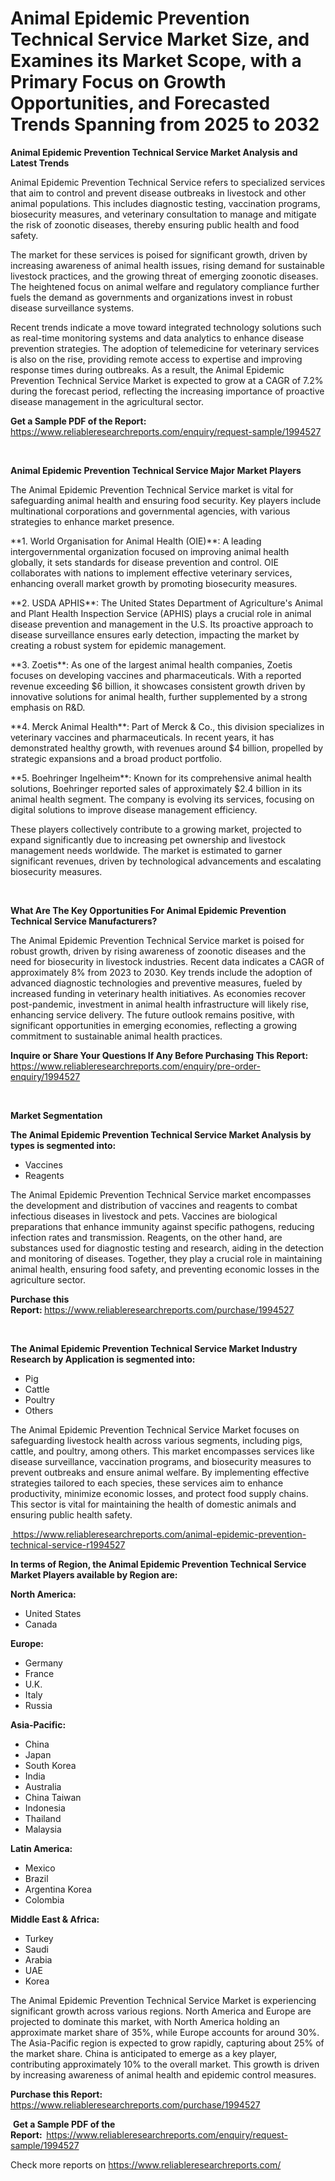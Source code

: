 <p><h1>Animal Epidemic Prevention Technical Service Market Size, and Examines its Market Scope, with a Primary Focus on Growth Opportunities, and Forecasted Trends Spanning from 2025 to 2032</h1></p><p><strong>Animal Epidemic Prevention Technical Service Market Analysis and Latest Trends</strong></p>
<p><p>Animal Epidemic Prevention Technical Service refers to specialized services that aim to control and prevent disease outbreaks in livestock and other animal populations. This includes diagnostic testing, vaccination programs, biosecurity measures, and veterinary consultation to manage and mitigate the risk of zoonotic diseases, thereby ensuring public health and food safety.</p><p>The market for these services is poised for significant growth, driven by increasing awareness of animal health issues, rising demand for sustainable livestock practices, and the growing threat of emerging zoonotic diseases. The heightened focus on animal welfare and regulatory compliance further fuels the demand as governments and organizations invest in robust disease surveillance systems.</p><p>Recent trends indicate a move toward integrated technology solutions such as real-time monitoring systems and data analytics to enhance disease prevention strategies. The adoption of telemedicine for veterinary services is also on the rise, providing remote access to expertise and improving response times during outbreaks. As a result, the Animal Epidemic Prevention Technical Service Market is expected to grow at a CAGR of 7.2% during the forecast period, reflecting the increasing importance of proactive disease management in the agricultural sector.</p></p>
<p><strong>Get a Sample PDF of the Report:&nbsp;</strong> <a href="https://www.reliableresearchreports.com/enquiry/request-sample/1994527?utm_campaign=3257&utm_medium=2&utm_source=Github&utm_content=ia&utm_term=11032025&utm_id=animal-epidemic-prevention-technical-service">https://www.reliableresearchreports.com/enquiry/request-sample/1994527</a></p>
<p>&nbsp;</p>
<p><strong>Animal Epidemic Prevention Technical Service Major Market Players</strong></p>
<p><p>The Animal Epidemic Prevention Technical Service market is vital for safeguarding animal health and ensuring food security. Key players include multinational corporations and governmental agencies, with various strategies to enhance market presence.</p><p>**1. World Organisation for Animal Health (OIE)**: A leading intergovernmental organization focused on improving animal health globally, it sets standards for disease prevention and control. OIE collaborates with nations to implement effective veterinary services, enhancing overall market growth by promoting biosecurity measures.</p><p>**2. USDA APHIS**: The United States Department of Agriculture's Animal and Plant Health Inspection Service (APHIS) plays a crucial role in animal disease prevention and management in the U.S. Its proactive approach to disease surveillance ensures early detection, impacting the market by creating a robust system for epidemic management.</p><p>**3. Zoetis**: As one of the largest animal health companies, Zoetis focuses on developing vaccines and pharmaceuticals. With a reported revenue exceeding $6 billion, it showcases consistent growth driven by innovative solutions for animal health, further supplemented by a strong emphasis on R&D.</p><p>**4. Merck Animal Health**: Part of Merck & Co., this division specializes in veterinary vaccines and pharmaceuticals. In recent years, it has demonstrated healthy growth, with revenues around $4 billion, propelled by strategic expansions and a broad product portfolio.</p><p>**5. Boehringer Ingelheim**: Known for its comprehensive animal health solutions, Boehringer reported sales of approximately $2.4 billion in its animal health segment. The company is evolving its services, focusing on digital solutions to improve disease management efficiency.</p><p>These players collectively contribute to a growing market, projected to expand significantly due to increasing pet ownership and livestock management needs worldwide. The market is estimated to garner significant revenues, driven by technological advancements and escalating biosecurity measures.</p></p>
<p>&nbsp;</p>
<p><strong>What Are The Key Opportunities For Animal Epidemic Prevention Technical Service Manufacturers?</strong></p>
<p><p>The Animal Epidemic Prevention Technical Service market is poised for robust growth, driven by rising awareness of zoonotic diseases and the need for biosecurity in livestock industries. Recent data indicates a CAGR of approximately 8% from 2023 to 2030. Key trends include the adoption of advanced diagnostic technologies and preventive measures, fueled by increased funding in veterinary health initiatives. As economies recover post-pandemic, investment in animal health infrastructure will likely rise, enhancing service delivery. The future outlook remains positive, with significant opportunities in emerging economies, reflecting a growing commitment to sustainable animal health practices.</p></p>
<p><strong>Inquire or Share Your Questions If Any Before Purchasing This Report:</strong> <a href="https://www.reliableresearchreports.com/enquiry/pre-order-enquiry/1994527?utm_campaign=3257&utm_medium=2&utm_source=Github&utm_content=ia&utm_term=11032025&utm_id=animal-epidemic-prevention-technical-service">https://www.reliableresearchreports.com/enquiry/pre-order-enquiry/1994527</a></p>
<p>&nbsp;</p>
<p><strong>Market Segmentation</strong></p>
<p><strong>The Animal Epidemic Prevention Technical Service Market Analysis by types is segmented into:</strong></p>
<p><ul><li>Vaccines</li><li>Reagents</li></ul></p>
<p><p>The Animal Epidemic Prevention Technical Service market encompasses the development and distribution of vaccines and reagents to combat infectious diseases in livestock and pets. Vaccines are biological preparations that enhance immunity against specific pathogens, reducing infection rates and transmission. Reagents, on the other hand, are substances used for diagnostic testing and research, aiding in the detection and monitoring of diseases. Together, they play a crucial role in maintaining animal health, ensuring food safety, and preventing economic losses in the agriculture sector.</p></p>
<p><strong>Purchase this Report:&nbsp;</strong><a href="https://www.reliableresearchreports.com/purchase/1994527?utm_campaign=3257&utm_medium=2&utm_source=Github&utm_content=ia&utm_term=11032025&utm_id=animal-epidemic-prevention-technical-service">https://www.reliableresearchreports.com/purchase/1994527</a></p>
<p>&nbsp;</p>
<p><strong>The Animal Epidemic Prevention Technical Service Market Industry Research by Application is segmented into:</strong></p>
<p><ul><li>Pig</li><li>Cattle</li><li>Poultry</li><li>Others</li></ul></p>
<p><p>The Animal Epidemic Prevention Technical Service Market focuses on safeguarding livestock health across various segments, including pigs, cattle, and poultry, among others. This market encompasses services like disease surveillance, vaccination programs, and biosecurity measures to prevent outbreaks and ensure animal welfare. By implementing effective strategies tailored to each species, these services aim to enhance productivity, minimize economic losses, and protect food supply chains. This sector is vital for maintaining the health of domestic animals and ensuring public health safety.</p></p>
<p><a href="https://www.reliableresearchreports.com/animal-epidemic-prevention-technical-service-r1994527?utm_campaign=3257&utm_medium=2&utm_source=Github&utm_content=ia&utm_term=11032025&utm_id=animal-epidemic-prevention-technical-service">&nbsp;https://www.reliableresearchreports.com/animal-epidemic-prevention-technical-service-r1994527</a></p>
<p><strong>In terms of Region, the Animal Epidemic Prevention Technical Service Market Players available by Region are:</strong></p>
<p>
    <p> <strong> North America: </strong>
        <ul>
            <li>United States</li>
            <li>Canada</li>
        </ul>
        </p> 
    <p> <strong> Europe: </strong>
        <ul>
            <li>Germany</li>
            <li>France</li>
            <li>U.K.</li>
            <li>Italy</li>
            <li>Russia</li>
        </ul>
        </p> 
    <p> <strong> Asia-Pacific: </strong>
        <ul>
            <li>China</li>
            <li>Japan</li>
            <li>South Korea</li>
            <li>India</li>
            <li>Australia</li>
            <li>China Taiwan</li>
            <li>Indonesia</li>
            <li>Thailand</li>
            <li>Malaysia</li>
        </ul>
        </p> 
    <p> <strong> Latin America: </strong>
        <ul>
            <li>Mexico</li>
            <li>Brazil</li>
            <li>Argentina Korea</li>
            <li>Colombia</li>
        </ul>
        </p> 
    <p> <strong> Middle East & Africa: </strong>
        <ul>
            <li>Turkey</li>
            <li>Saudi</li>
            <li>Arabia</li>
            <li>UAE</li>
            <li>Korea</li>
        </ul>
    </p>
    </p>
<p><p>The Animal Epidemic Prevention Technical Service Market is experiencing significant growth across various regions. North America and Europe are projected to dominate this market, with North America holding an approximate market share of 35%, while Europe accounts for around 30%. The Asia-Pacific region is expected to grow rapidly, capturing about 25% of the market share. China is anticipated to emerge as a key player, contributing approximately 10% to the overall market. This growth is driven by increasing awareness of animal health and epidemic control measures.</p></p>
<p><strong>Purchase this Report: </strong><a href="https://www.reliableresearchreports.com/purchase/1994527?utm_campaign=3257&utm_medium=2&utm_source=Github&utm_content=ia&utm_term=11032025&utm_id=animal-epidemic-prevention-technical-service">https://www.reliableresearchreports.com/purchase/1994527</a></p>
<p>&nbsp;<strong>Get a Sample PDF of the Report:&nbsp;&nbsp;</strong><a href="https://www.reliableresearchreports.com/enquiry/request-sample/1994527?utm_campaign=3257&utm_medium=2&utm_source=Github&utm_content=ia&utm_term=11032025&utm_id=animal-epidemic-prevention-technical-service">https://www.reliableresearchreports.com/enquiry/request-sample/1994527</a></p>
<p><strong></strong></p>
<p>Check more reports on <a href="https://www.reliableresearchreports.com/?utm_campaign=3257&utm_medium=2&utm_source=Github&utm_content=ia&utm_term=11032025&utm_id=animal-epidemic-prevention-technical-service">https://www.reliableresearchreports.com/</a></p>